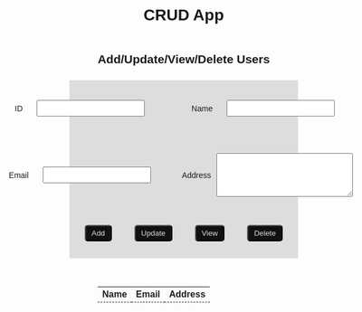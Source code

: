 <div class="main">
      <div class="add-user">
        <h1>CRUD App</h1>
        <h2>Add/Update/View/Delete Users</h2>
        <form action="" class="userdata">
          <div class="input-con">
            <label for="userid">ID</label>
            <input type="text" name="userid" id="userid" />
          </div>
          <div class="input-con">
            <label for="Name">Name</label>
            <input type="text" name="name" id="name" />
          </div>
          <div class="input-con">
            <label for="Email">Email</label>
            <input type="text" name="email" id="email" />
          </div>
          <div class="input-con">
            <label for="address">Address</label>
            <textarea name="address" id="address" cols="28" rows="5"></textarea>
          </div>
        </form>
        <div class="btn-con">
          <div class="add-btnc">
            <button id="add">Add</button>
          </div>
          <div class="update-btnc">
            <button id="update">Update</button>
          </div>
          <div class="view-btnc">
            <button id="view">View</button>
          </div>
          <div class="delete-btnc">
            <button id="delete">Delete</button>
          </div>
        </div>
        <table class="table">
          <thead>
            <tr>
              <th scope="col" class="text-center">Name</th>
              <th scope="col" class="text-center">Email</th>
              <th scope="col" class="text-center">Address</th>
            </tr>
          </thead>
          <tbody id="result" class="text-center"></tbody>
        </table>
      </div>
    </div>

<style>
    @import url("https://fonts.googleapis.com/css2?family=Ubuntu:ital,wght@0,300;0,400;0,500;0,700;1,300;1,400;1,500;1,700&display=swap");

* {
  box-sizing: border-box;
  margin: 0;
  padding: 0;
  font-family: "Ubuntu", sans-serif;
}

h2,
h1 {
  text-align: center;
  margin: 25px;
}

.add-user {
  height: 100vh;
  display: flex;
  flex-direction: column;
}

.userdata {
  display: grid;
  grid-template-columns: auto auto;
  justify-content: center;
  align-content: center;
  background-color: #ddd;
  grid-gap: 10px;
}

.input-con {
  display: flex;
  justify-content: center;
  align-items: center;
  margin: 10px;
}

form label {
  display: inline-block;
}

form input {
  margin: 25px;
  padding: 5px;
}

textarea {
  margin: 10px;
}

.btn-con {
  display: flex;
  justify-content: center;
  align-items: center;
  background-color: #ddd;
  padding: 10px;
}

.add-btnc,
.update-btnc,
.view-btnc,
.delete-btnc {
  margin: 10px;
  padding: 10px;
}

#add,
#update,
#view,
#delete {
  padding: 5px 10px;
  background: #111;
  color: #ddd;
  cursor: pointer;
  border-radius: 5px;
}

.responsec {
  display: flex;
  justify-content: space-around;
  align-items: center;
  margin: 50px 0;
  background-color: #ddd;
  padding: 5px;
  border: 1px solid #111;
}

.text-center {
  text-align: center;
}

.table {
  margin: 50px;
}

th {
  border-bottom: 1px dashed #111;
}

</style>

<script>
 // User Add
const addUser = () => {
  let name = document.getElementById("name").value;
  let email = document.getElementById("email").value;
  let address = document.getElementById("address").value;
  axios
    .post("https://crud-app-ai.herokuapp.com/user", {
      name: name,
      email: email,
      address: address,
    })
    .then(function (response) {
      console.log(response);
      getUsers();
    })
    .catch(function (error) {
      console.log(error);
    });
};

const getUsers = () => {
  const result = document.getElementById("result");
  axios
    .get("https://crud-app-ai.herokuapp.com/users")
    .then(function (response) {
      console.log(response.data);
      const users = response.data;
      // console.log(users)
      const userList = users.map((user) => {
        return ` <tr> <td> ${user.name} </td> <td> ${user.email} </td> <td> ${user.address} </td></tr>`;
      });
      result.innerHTML = "";
      result.innerHTML = userList.join("");
    })
    .catch(function (error) {
      console.log(error);
    });
};

let addBtn = document.getElementById("add");
let viewBtn = document.getElementById("view");
let updateBtn = document.getElementById("update");
let deletBtn = document.getElementById("delete");

addBtn.addEventListener("click", addUser);

// update data
const updateData = async () => {
  let userid = document.getElementById("userid").value;
  console.log("userid", userid);
  let name = document.getElementById("name").value;
  let email = document.getElementById("email").value;
  let address = document.getElementById("address").value;

  if (name) {
    axios
      .put(`https://crud-app-ai.herokuapp.com/user/${userid}`, { name })
      .then((res) => getUsers());
  }
  if (email) {
    axios
      .put(`https://crud-app-ai.herokuapp.com/user/${userid}`, { email })
      .then((res) => getUsers());
  }
  if (address) {
    axios
      .put(`https://crud-app-ai.herokuapp.com/user/${userid}`, { address })
      .then((res) => getUsers());
  }
};

updateBtn.addEventListener("click", updateData);

// delete user
const deleteUser = () => {
  let userid = document.getElementById("userid").value;
  const result = document.getElementById("result");
  if (userid) {
    axios
      .delete(`https://crud-app-ai.herokuapp.com/user/${userid}`)
      .then(() => getUsers());
  }
  result.innerHTML = "";
};

deletBtn.addEventListener("click", deleteUser);

// search a single user
const getUser = () => {
  let userid = document.getElementById("userid").value;
  const result = document.getElementById("result");
  axios
    .get(`https://crud-app-ai.herokuapp.com/user/${userid}`)
    .then(function (response) {
      console.log(response.data);
      const users = response.data;
      result.innerHTML = ` <tr> <td> ${users.name} </td> <td> ${users.email} </td> <td> ${users.address} </td></tr>`;
    })
    .catch(function (error) {
      console.log(error);
    });
};

viewBtn.onclick = function viewRun() {
  let userid = document.getElementById("userid").value;
  if (userid === "") {
    getUsers();
  } else {
    getUser();
  }
};

  
</script>
